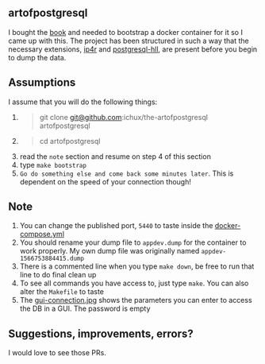 ## artofpostgresql
I bought the [book](https://postgresql.thinkific.com/) and needed to bootstrap a docker container for it so 
I came up with this. The project has been structured in such a way that the necessary extensions, 
[ip4r](https://github.com/RhodiumToad/ip4r.git) and [postgresql-hll](https://github.com/citusdata/postgresql-hll.git), 
are present before you begin to dump the data.

## Assumptions
I assume that you will do the following things:
1. > git clone git@github.com:ichux/the-artofpostgresql artofpostgresql
2. > cd artofpostgresql
3. read the `note` section and resume on step 4 of this section
4. type `make bootstrap`
5. `Go do something else and come back some minutes later`. This is dependent on the speed of your connection though!

## Note
1. You can change the published port, `5440` to taste inside the [docker-compose.yml](docker-compose.yml)
2. You should rename your dump file to `appdev.dump` for the container to work properly. My own dump file was originally
named `appdev-1566753884415.dump`
3. There is a commented line when you type `make down`, be free to run that line to do final clean up
4. To see all commands you have access to, just type `make`. You can also alter the `Makefile` to taste
4. The [gui-connection.jpg](gui-connection.png) shows the parameters you can enter to access the DB in a GUI.
The password is empty

## Suggestions, improvements, errors?
I would love to see those PRs.